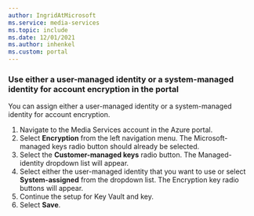 ```yaml
---
author: IngridAtMicrosoft
ms.service: media-services 
ms.topic: include
ms.date: 12/01/2021
ms.author: inhenkel
ms.custom: portal
---
```


<!-- Use the portal to add use either a user managed identity or system managed identity for account encryption -->

### Use either a user-managed identity or a system-managed identity for account encryption in the portal

You can assign either a user-managed identity or a system-managed identity for account encryption.

1. Navigate to the Media Services account in the Azure portal.
1. Select **Encryption** from the left navigation menu. The Microsoft-managed keys radio button should already be selected.
1. Select the **Customer-managed keys** radio button.  The Managed-identity dropdown list will appear.
1. Select either the user-managed identity that you want to use or select **System-assigned** from the dropdown list. The Encryption key radio buttons will appear.
1. Continue the setup for Key Vault and key.
1. Select **Save**.